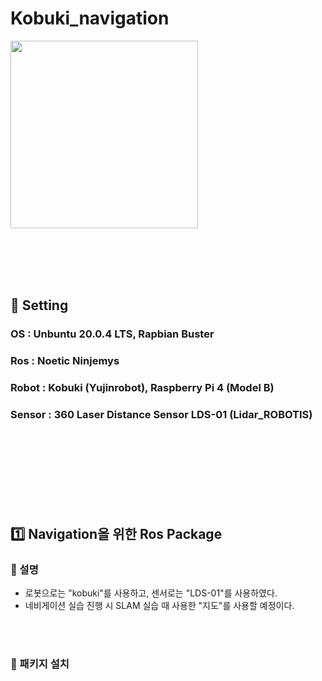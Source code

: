 # Kobuki_navigation

<img
  src = "https://user-images.githubusercontent.com/94280596/196031105-8ef81310-e586-401d-b083-aa7039b1802c.png"
  width = "300"
  height = "300"
/>


<br><br><br><br>


## :bell: Setting
### OS : Unbuntu 20.0.4 LTS, Rapbian Buster
### Ros : Noetic Ninjemys
### Robot : Kobuki (Yujinrobot),  Raspberry Pi 4 (Model B)
### Sensor : 360 Laser Distance Sensor LDS-01 (Lidar_ROBOTIS)


<br><br><br><br><br><br><br>


## :one:     Navigation을 위한 Ros Package

### :speech_balloon: 설명
- 로봇으로는 "kobuki"를 사용하고, 센서로는 "LDS-01"를 사용하였다.
- 네비게이션 실습 진행 시 SLAM 실습 때 사용한 "지도"를 사용할 예정이다. 



<br><br>



### :wrench:      패키지 설치




















